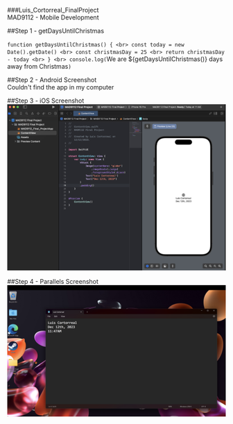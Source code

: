 ###Luis_Cortorreal_FinalProject<br>
MAD9112 - Mobile Development <br>

##Step 1 - getDaysUntilChristmas<br>

`function getDaysUntilChristmas() { <br>
  const today = new Date().getDate() <br>
  const christmasDay = 25 <br>
  return christmasDay - today <br>
} <br>
console.log(`We are ${getDaysUntilChristmas()} days away from Christmas`)`<br>

##Step 2 - Android Screenshot<br>
Couldn't find the app in my computer<br>

##Step 3 - iOS Screenshot<br>
<img src="./Screenshot 2023-12-12 at 11.46.28.png">

##Step 4 - Parallels Screenshot<br>
<img src="./Screenshot 2023-12-12 at 11.48.15.png">



